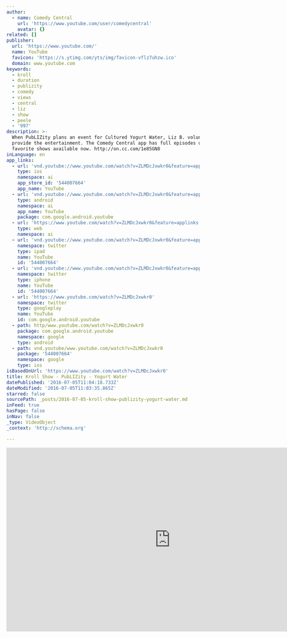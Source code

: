 ```yaml
---
author:
  - name: Comedy Central
    url: 'https://www.youtube.com/user/comedycentral'
    avatar: {}
related: []
publisher:
  url: 'https://www.youtube.com/'
  name: YouTube
  favicon: 'https://s.ytimg.com/yts/img/favicon-vflz7uhzw.ico'
  domain: www.youtube.com
keywords:
  - kroll
  - duration
  - publizity
  - comedy
  - views
  - central
  - liz
  - show
  - peele
  - '997'
description: >-
  When PubLIZity plans an event for Cultured Yogurt Water, Liz B. volunteers to
  provide the entertainment. The Comedy Central app has full episodes of your
  favorite shows available now. http://on.cc.com/1e85GN8
inLanguage: en
app_links:
  - url: 'vnd.youtube://www.youtube.com/watch?v=ZLMDcJxwkr0&feature=applinks'
    type: ios
    namespace: ai
    app_store_id: '544007664'
    app_name: YouTube
  - url: 'vnd.youtube://www.youtube.com/watch?v=ZLMDcJxwkr0&feature=applinks'
    type: android
    namespace: ai
    app_name: YouTube
    package: com.google.android.youtube
  - url: 'https://www.youtube.com/watch?v=ZLMDcJxwkr0&feature=applinks'
    type: web
    namespace: ai
  - url: 'vnd.youtube://www.youtube.com/watch?v=ZLMDcJxwkr0&feature=applinks'
    namespace: twitter
    type: ipad
    name: YouTube
    id: '544007664'
  - url: 'vnd.youtube://www.youtube.com/watch?v=ZLMDcJxwkr0&feature=applinks'
    namespace: twitter
    type: iphone
    name: YouTube
    id: '544007664'
  - url: 'https://www.youtube.com/watch?v=ZLMDcJxwkr0'
    namespace: twitter
    type: googleplay
    name: YouTube
    id: com.google.android.youtube
  - path: http/www.youtube.com/watch?v=ZLMDcJxwkr0
    package: com.google.android.youtube
    namespace: google
    type: android
  - path: vnd.youtube/www.youtube.com/watch?v=ZLMDcJxwkr0
    package: '544007664'
    namespace: google
    type: ios
isBasedOnUrl: 'https://www.youtube.com/watch?v=ZLMDcJxwkr0'
title: Kroll Show - PubLIZity - Yogurt Water
datePublished: '2016-07-05T11:04:18.733Z'
dateModified: '2016-07-05T11:03:35.865Z'
starred: false
sourcePath: _posts/2016-07-05-kroll-show-publizity-yogurt-water.md
inFeed: true
hasPage: false
inNav: false
_type: VideoObject
_context: 'http://schema.org'

---
```

<iframe src="https://cdn.embedly.com/widgets/media.html?src=https%3A%2F%2Fwww.youtube.com%2Fembed%2FZLMDcJxwkr0%3Ffeature%3Doembed&amp;url=http%3A%2F%2Fwww.youtube.com%2Fwatch%3Fv%3DZLMDcJxwkr0&amp;image=https%3A%2F%2Fi.ytimg.com%2Fvi%2FZLMDcJxwkr0%2Fhqdefault.jpg&amp;key=b7d04c9b404c499eba89ee7072e1c4f7&amp;type=text%2Fhtml&amp;schema=youtube" width="854" height="480" scrolling="no" frameborder="0" allowfullscreen="" style=""></iframe>